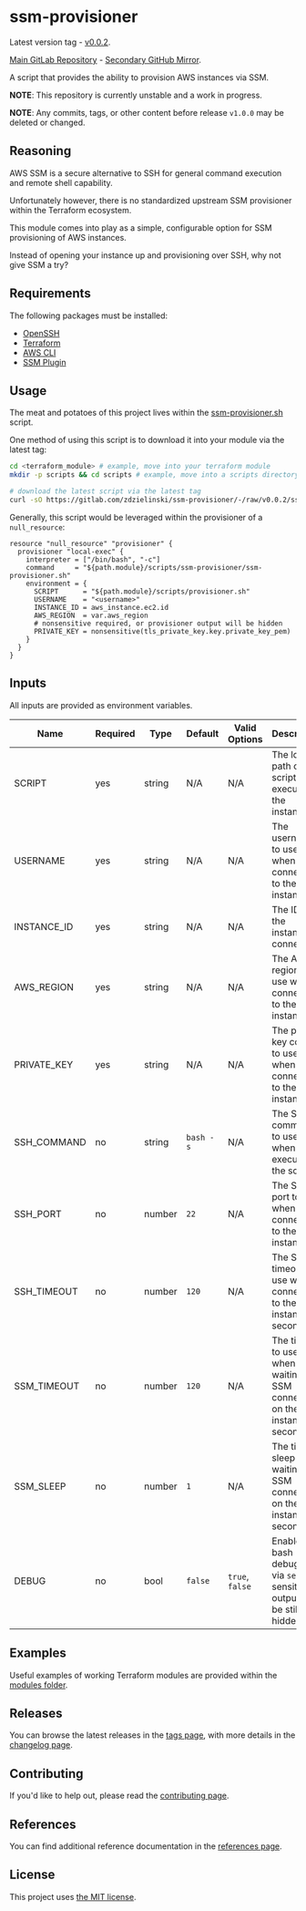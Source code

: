 # ssm-provisioner

Latest version tag - [v0.0.2](https://gitlab.com/zdzielinski/ssm-provisioner/-/tags/v0.0.2).

[Main GitLab Repository](https://gitlab.com/zdzielinski/ssm-provisioner) - [Secondary GitHub Mirror](https://github.com/zdzielinski/ssm-provisioner).

A script that provides the ability to provision AWS instances via SSM.

**NOTE**: This repository is currently unstable and a work in progress.

**NOTE**: Any commits, tags, or other content before release `v1.0.0` may be deleted or changed.

## Reasoning

AWS SSM is a secure alternative to SSH for general command execution and remote shell capability.

Unfortunately however, there is no standardized upstream SSM provisioner within the Terraform ecosystem.

This module comes into play as a simple, configurable option for SSM provisioning of AWS instances.

Instead of opening your instance up and provisioning over SSH, why not give SSM a try?

## Requirements

The following packages must be installed:
* [OpenSSH](https://www.openssh.com/)
* [Terraform](https://www.terraform.io/)
* [AWS CLI](https://aws.amazon.com/cli/)
* [SSM Plugin](https://docs.aws.amazon.com/systems-manager/latest/userguide/session-manager-working-with-install-plugin.html)

## Usage

The meat and potatoes of this project lives within the [ssm-provisioner.sh](./ssm-provisioner.sh) script.

One method of using this script is to download it into your module via the latest tag:

```bash
cd <terraform_module> # example, move into your terraform module
mkdir -p scripts && cd scripts # example, move into a scripts directory
```

```bash
# download the latest script via the latest tag
curl -sO https://gitlab.com/zdzielinski/ssm-provisioner/-/raw/v0.0.2/ssm-provisioner.sh
```

Generally, this script would be leveraged within the provisioner of a `null_resource`:

```hcl
resource "null_resource" "provisioner" {
  provisioner "local-exec" {
    interpreter = ["/bin/bash", "-c"]
    command     = "${path.module}/scripts/ssm-provisioner/ssm-provisioner.sh"
    environment = {
      SCRIPT      = "${path.module}/scripts/provisioner.sh"
      USERNAME    = "<username>"
      INSTANCE_ID = aws_instance.ec2.id
      AWS_REGION  = var.aws_region
      # nonsensitive required, or provisioner output will be hidden
      PRIVATE_KEY = nonsensitive(tls_private_key.key.private_key_pem)
    }
  }
}
```

## Inputs

All inputs are provided as environment variables.

|Name|Required|Type|Default|Valid Options|Description|
|---|---|---|---|---|---|
|SCRIPT|yes|string|N/A|N/A|The local path of the script to execute on the instance|
|USERNAME|yes|string|N/A|N/A|The username to use when connecting to the instance|
|INSTANCE_ID|yes|string|N/A|N/A|The ID of the instance to connect to|
|AWS_REGION|yes|string|N/A|N/A|The AWS region to use when connecting to the instance|
|PRIVATE_KEY|yes|string|N/A|N/A|The private key content to use when connecting to the instance|
|SSH_COMMAND|no|string|`bash -s`|N/A|The SSH command to use when executing the script|
|SSH_PORT|no|number|`22`|N/A|The SSH port to use when connecting to the instance|
|SSH_TIMEOUT|no|number|`120`|N/A|The SSH timeout to use when connecting to the instance, in seconds|
|SSM_TIMEOUT|no|number|`120`|N/A|The timeout to use when waiting for SSM connection on the instance, in seconds|
|SSM_SLEEP|no|number|`1`|N/A|The time to sleep when waiting for SSM connection on the instance, in seconds|
|DEBUG|no|bool|`false`|`true`, `false`|Enable bash debugging via `set -x`, sensitive output will be still be hidden|

## Examples

Useful examples of working Terraform modules are provided within the [modules folder](./modules).

## Releases

You can browse the latest releases in the [tags page](/-/tags), with more details in the [changelog page](./docs/CHANGELOG.md).

## Contributing

If you'd like to help out, please read the [contributing page](./docs/CONTRIBUTING.md).

## References

You can find additional reference documentation in the [references page](./docs/REFERENCES.md).

## License

This project uses [the MIT license](./LICENSE.md).